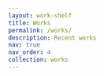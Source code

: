 ```yaml
---
layout: work-shelf
title: Works
permalink: /works/
description: Recent works
nav: true
nav_order: 4
collection: works
---
```


